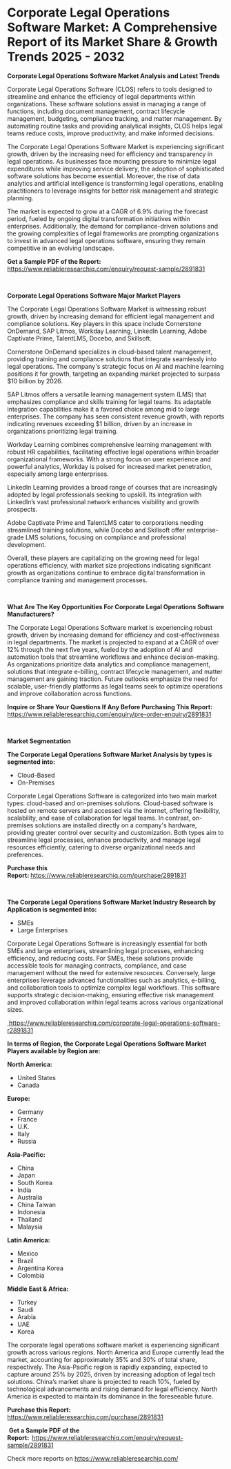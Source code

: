 <p><h1>Corporate Legal Operations Software Market: A Comprehensive Report of its Market Share & Growth Trends 2025 - 2032</h1></p><p><strong>Corporate Legal Operations Software Market Analysis and Latest Trends</strong></p>
<p><p>Corporate Legal Operations Software (CLOS) refers to tools designed to streamline and enhance the efficiency of legal departments within organizations. These software solutions assist in managing a range of functions, including document management, contract lifecycle management, budgeting, compliance tracking, and matter management. By automating routine tasks and providing analytical insights, CLOS helps legal teams reduce costs, improve productivity, and make informed decisions.</p><p>The Corporate Legal Operations Software Market is experiencing significant growth, driven by the increasing need for efficiency and transparency in legal operations. As businesses face mounting pressure to minimize legal expenditures while improving service delivery, the adoption of sophisticated software solutions has become essential. Moreover, the rise of data analytics and artificial intelligence is transforming legal operations, enabling practitioners to leverage insights for better risk management and strategic planning. </p><p>The market is expected to grow at a CAGR of 6.9% during the forecast period, fueled by ongoing digital transformation initiatives within enterprises. Additionally, the demand for compliance-driven solutions and the growing complexities of legal frameworks are prompting organizations to invest in advanced legal operations software, ensuring they remain competitive in an evolving landscape.</p></p>
<p><strong>Get a Sample PDF of the Report:&nbsp;</strong> <a href="https://www.reliableresearchiq.com/enquiry/request-sample/2891831?utm_campaign=2458&utm_medium=2&utm_source=Github&utm_content=ia&utm_term=14032025&utm_id=corporate-legal-operations-software">https://www.reliableresearchiq.com/enquiry/request-sample/2891831</a></p>
<p>&nbsp;</p>
<p><strong>Corporate Legal Operations Software Major Market Players</strong></p>
<p><p>The Corporate Legal Operations Software Market is witnessing robust growth, driven by increasing demand for efficient legal management and compliance solutions. Key players in this space include Cornerstone OnDemand, SAP Litmos, Workday Learning, LinkedIn Learning, Adobe Captivate Prime, TalentLMS, Docebo, and Skillsoft.</p><p>Cornerstone OnDemand specializes in cloud-based talent management, providing training and compliance solutions that integrate seamlessly into legal operations. The company's strategic focus on AI and machine learning positions it for growth, targeting an expanding market projected to surpass $10 billion by 2026.</p><p>SAP Litmos offers a versatile learning management system (LMS) that emphasizes compliance and skills training for legal teams. Its adaptable integration capabilities make it a favored choice among mid to large enterprises. The company has seen consistent revenue growth, with reports indicating revenues exceeding $1 billion, driven by an increase in organizations prioritizing legal training.</p><p>Workday Learning combines comprehensive learning management with robust HR capabilities, facilitating effective legal operations within broader organizational frameworks. With a strong focus on user experience and powerful analytics, Workday is poised for increased market penetration, especially among large enterprises.</p><p>LinkedIn Learning provides a broad range of courses that are increasingly adopted by legal professionals seeking to upskill. Its integration with LinkedIn’s vast professional network enhances visibility and growth prospects.</p><p>Adobe Captivate Prime and TalentLMS cater to corporations needing streamlined training solutions, while Docebo and Skillsoft offer enterprise-grade LMS solutions, focusing on compliance and professional development. </p><p>Overall, these players are capitalizing on the growing need for legal operations efficiency, with market size projections indicating significant growth as organizations continue to embrace digital transformation in compliance training and management processes.</p></p>
<p>&nbsp;</p>
<p><strong>What Are The Key Opportunities For Corporate Legal Operations Software Manufacturers?</strong></p>
<p><p>The Corporate Legal Operations Software market is experiencing robust growth, driven by increasing demand for efficiency and cost-effectiveness in legal departments. The market is projected to expand at a CAGR of over 12% through the next five years, fueled by the adoption of AI and automation tools that streamline workflows and enhance decision-making. As organizations prioritize data analytics and compliance management, solutions that integrate e-billing, contract lifecycle management, and matter management are gaining traction. Future outlooks emphasize the need for scalable, user-friendly platforms as legal teams seek to optimize operations and improve collaboration across functions.</p></p>
<p><strong>Inquire or Share Your Questions If Any Before Purchasing This Report:</strong> <a href="https://www.reliableresearchiq.com/enquiry/pre-order-enquiry/2891831?utm_campaign=2458&utm_medium=2&utm_source=Github&utm_content=ia&utm_term=14032025&utm_id=corporate-legal-operations-software">https://www.reliableresearchiq.com/enquiry/pre-order-enquiry/2891831</a></p>
<p>&nbsp;</p>
<p><strong>Market Segmentation</strong></p>
<p><strong>The Corporate Legal Operations Software Market Analysis by types is segmented into:</strong></p>
<p><ul><li>Cloud-Based</li><li>On-Premises</li></ul></p>
<p><p>Corporate Legal Operations Software is categorized into two main market types: cloud-based and on-premises solutions. Cloud-based software is hosted on remote servers and accessed via the internet, offering flexibility, scalability, and ease of collaboration for legal teams. In contrast, on-premises solutions are installed directly on a company's hardware, providing greater control over security and customization. Both types aim to streamline legal processes, enhance productivity, and manage legal resources efficiently, catering to diverse organizational needs and preferences.</p></p>
<p><strong>Purchase this Report:&nbsp;</strong><a href="https://www.reliableresearchiq.com/purchase/2891831?utm_campaign=2458&utm_medium=2&utm_source=Github&utm_content=ia&utm_term=14032025&utm_id=corporate-legal-operations-software">https://www.reliableresearchiq.com/purchase/2891831</a></p>
<p>&nbsp;</p>
<p><strong>The Corporate Legal Operations Software Market Industry Research by Application is segmented into:</strong></p>
<p><ul><li>SMEs</li><li>Large Enterprises</li></ul></p>
<p><p>Corporate Legal Operations Software is increasingly essential for both SMEs and large enterprises, streamlining legal processes, enhancing efficiency, and reducing costs. For SMEs, these solutions provide accessible tools for managing contracts, compliance, and case management without the need for extensive resources. Conversely, large enterprises leverage advanced functionalities such as analytics, e-billing, and collaboration tools to optimize complex legal workflows. This software supports strategic decision-making, ensuring effective risk management and improved collaboration within legal teams across various organizational sizes.</p></p>
<p><a href="https://www.reliableresearchiq.com/corporate-legal-operations-software-r2891831?utm_campaign=2458&utm_medium=2&utm_source=Github&utm_content=ia&utm_term=14032025&utm_id=corporate-legal-operations-software">&nbsp;https://www.reliableresearchiq.com/corporate-legal-operations-software-r2891831</a></p>
<p><strong>In terms of Region, the Corporate Legal Operations Software Market Players available by Region are:</strong></p>
<p>
    <p> <strong> North America: </strong>
        <ul>
            <li>United States</li>
            <li>Canada</li>
        </ul>
        </p> 
    <p> <strong> Europe: </strong>
        <ul>
            <li>Germany</li>
            <li>France</li>
            <li>U.K.</li>
            <li>Italy</li>
            <li>Russia</li>
        </ul>
        </p> 
    <p> <strong> Asia-Pacific: </strong>
        <ul>
            <li>China</li>
            <li>Japan</li>
            <li>South Korea</li>
            <li>India</li>
            <li>Australia</li>
            <li>China Taiwan</li>
            <li>Indonesia</li>
            <li>Thailand</li>
            <li>Malaysia</li>
        </ul>
        </p> 
    <p> <strong> Latin America: </strong>
        <ul>
            <li>Mexico</li>
            <li>Brazil</li>
            <li>Argentina Korea</li>
            <li>Colombia</li>
        </ul>
        </p> 
    <p> <strong> Middle East & Africa: </strong>
        <ul>
            <li>Turkey</li>
            <li>Saudi</li>
            <li>Arabia</li>
            <li>UAE</li>
            <li>Korea</li>
        </ul>
    </p>
    </p>
<p><p>The corporate legal operations software market is experiencing significant growth across various regions. North America and Europe currently lead the market, accounting for approximately 35% and 30% of total share, respectively. The Asia-Pacific region is rapidly expanding, expected to capture around 25% by 2025, driven by increasing adoption of legal tech solutions. China’s market share is projected to reach 10%, fueled by technological advancements and rising demand for legal efficiency. North America is expected to maintain its dominance in the foreseeable future.</p></p>
<p><strong>Purchase this Report: </strong><a href="https://www.reliableresearchiq.com/purchase/2891831?utm_campaign=2458&utm_medium=2&utm_source=Github&utm_content=ia&utm_term=14032025&utm_id=corporate-legal-operations-software">https://www.reliableresearchiq.com/purchase/2891831</a></p>
<p>&nbsp;<strong>Get a Sample PDF of the Report:&nbsp;&nbsp;</strong><a href="https://www.reliableresearchiq.com/enquiry/request-sample/2891831?utm_campaign=2458&utm_medium=2&utm_source=Github&utm_content=ia&utm_term=14032025&utm_id=corporate-legal-operations-software">https://www.reliableresearchiq.com/enquiry/request-sample/2891831</a></p>
<p><strong></strong></p>
<p>Check more reports on <a href="https://www.reliableresearchiq.com/?utm_campaign=2458&utm_medium=2&utm_source=Github&utm_content=ia&utm_term=14032025&utm_id=corporate-legal-operations-software">https://www.reliableresearchiq.com/</a></p>